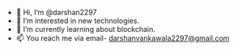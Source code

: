 - 👋 Hi, I’m @darshan2297
- 👀 I’m interested in new technologies.
- 🌱 I’m currently learning about blockchain.
- 📫 You reach me via email- darshanvankawala2297@gmail.com

<!---
darshan2297/darshan2297 is a ✨ special ✨ repository because its `README.md` (this file) appears on your GitHub profile.
You can click the Preview link to take a look at your changes.
--->
